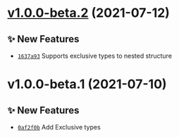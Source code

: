 # [v1.0.0-beta.2](https://github.com/TomokiMiyauci/utilitypes/compare/v1.0.0-beta.1...v1.0.0-beta.2) (2021-07-12)

## ✨ New Features
- [`1637a93`](https://github.com/TomokiMiyauci/utilitypes/commit/1637a93)   Supports exclusive types to nested structure

# v1.0.0-beta.1 (2021-07-10)

## ✨ New Features
- [`0af2f0b`](https://github.com/TomokiMiyauci/utilitypes/commit/0af2f0b)   Add Exclusive types
